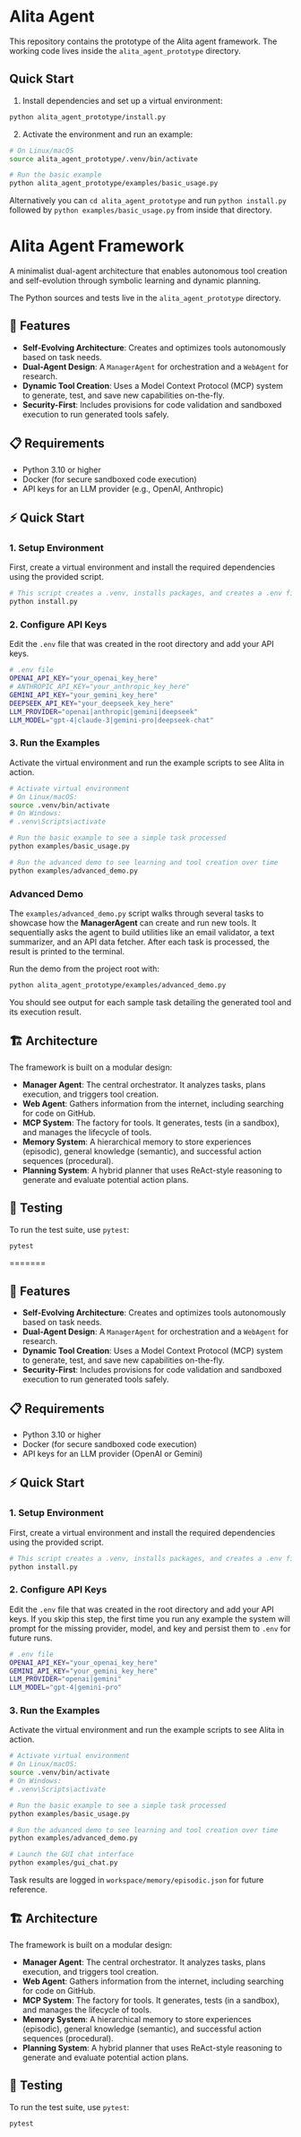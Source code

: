 
# Alita Agent

This repository contains the prototype of the Alita agent framework. The working code lives inside the `alita_agent_prototype` directory.

## Quick Start

1. Install dependencies and set up a virtual environment:

```bash
python alita_agent_prototype/install.py
```

2. Activate the environment and run an example:

```bash
# On Linux/macOS
source alita_agent_prototype/.venv/bin/activate

# Run the basic example
python alita_agent_prototype/examples/basic_usage.py
```

Alternatively you can `cd alita_agent_prototype` and run `python install.py` followed by `python examples/basic_usage.py` from inside that directory.
# Alita Agent Framework

A minimalist dual-agent architecture that enables autonomous tool creation and self-evolution through symbolic learning and dynamic planning.

The Python sources and tests live in the `alita_agent_prototype` directory.

## 🚀 Features

- **Self-Evolving Architecture**: Creates and optimizes tools autonomously based on task needs.
- **Dual-Agent Design**: A `ManagerAgent` for orchestration and a `WebAgent` for research.
- **Dynamic Tool Creation**: Uses a Model Context Protocol (MCP) system to generate, test, and save new capabilities on-the-fly.
- **Security-First**: Includes provisions for code validation and sandboxed execution to run generated tools safely.

## 📋 Requirements

- Python 3.10 or higher
- Docker (for secure sandboxed code execution)
- API keys for an LLM provider (e.g., OpenAI, Anthropic)

## ⚡ Quick Start

### 1. Setup Environment

First, create a virtual environment and install the required dependencies using the provided script.

```bash
# This script creates a .venv, installs packages, and creates a .env file
python install.py
```

### 2. Configure API Keys

Edit the `.env` file that was created in the root directory and add your API keys.

```bash
# .env file
OPENAI_API_KEY="your_openai_key_here"
# ANTHROPIC_API_KEY="your_anthropic_key_here"
GEMINI_API_KEY="your_gemini_key_here"
DEEPSEEK_API_KEY="your_deepseek_key_here"
LLM_PROVIDER="openai|anthropic|gemini|deepseek"
LLM_MODEL="gpt-4|claude-3|gemini-pro|deepseek-chat"
```

### 3. Run the Examples

Activate the virtual environment and run the example scripts to see Alita in action.

```bash
# Activate virtual environment
# On Linux/macOS:
source .venv/bin/activate
# On Windows:
# .venv\Scripts\activate

# Run the basic example to see a simple task processed
python examples/basic_usage.py

# Run the advanced demo to see learning and tool creation over time
python examples/advanced_demo.py
```

### Advanced Demo

The `examples/advanced_demo.py` script walks through several tasks to showcase
how the **ManagerAgent** can create and run new tools. It sequentially asks the
agent to build utilities like an email validator, a text summarizer, and an API
data fetcher. After each task is processed, the result is printed to the
terminal.

Run the demo from the project root with:

```bash
python alita_agent_prototype/examples/advanced_demo.py
```

You should see output for each sample task detailing the generated tool and its
execution result.

## 🏗️ Architecture

The framework is built on a modular design:

- **Manager Agent**: The central orchestrator. It analyzes tasks, plans execution, and triggers tool creation.
- **Web Agent**: Gathers information from the internet, including searching for code on GitHub.
- **MCP System**: The factory for tools. It generates, tests (in a sandbox), and manages the lifecycle of tools.
- **Memory System**: A hierarchical memory to store experiences (episodic), general knowledge (semantic), and successful action sequences (procedural).
- **Planning System**: A hybrid planner that uses ReAct-style reasoning to generate and evaluate potential action plans.

## 🧪 Testing

To run the test suite, use `pytest`:

```bash
pytest
```
=======
## 🚀 Features

- **Self-Evolving Architecture**: Creates and optimizes tools autonomously based on task needs.
- **Dual-Agent Design**: A `ManagerAgent` for orchestration and a `WebAgent` for research.
- **Dynamic Tool Creation**: Uses a Model Context Protocol (MCP) system to generate, test, and save new capabilities on-the-fly.
- **Security-First**: Includes provisions for code validation and sandboxed execution to run generated tools safely.

## 📋 Requirements

- Python 3.10 or higher
- Docker (for secure sandboxed code execution)
- API keys for an LLM provider (OpenAI or Gemini)

## ⚡ Quick Start

### 1. Setup Environment

First, create a virtual environment and install the required dependencies using the provided script.

```bash
# This script creates a .venv, installs packages, and creates a .env file
python install.py
```

### 2. Configure API Keys

Edit the `.env` file that was created in the root directory and add your API keys. If you
skip this step, the first time you run any example the system will prompt for the missing
provider, model, and key and persist them to `.env` for future runs.

```bash
# .env file
OPENAI_API_KEY="your_openai_key_here"
GEMINI_API_KEY="your_gemini_key_here"
LLM_PROVIDER="openai|gemini"
LLM_MODEL="gpt-4|gemini-pro"
```

### 3. Run the Examples

Activate the virtual environment and run the example scripts to see Alita in action.

```bash
# Activate virtual environment
# On Linux/macOS:
source .venv/bin/activate
# On Windows:
# .venv\Scripts\activate

# Run the basic example to see a simple task processed
python examples/basic_usage.py

# Run the advanced demo to see learning and tool creation over time
python examples/advanced_demo.py

# Launch the GUI chat interface
python examples/gui_chat.py
```

Task results are logged in `workspace/memory/episodic.json` for future reference.

## 🏗️ Architecture

The framework is built on a modular design:

- **Manager Agent**: The central orchestrator. It analyzes tasks, plans execution, and triggers tool creation.
- **Web Agent**: Gathers information from the internet, including searching for code on GitHub.
- **MCP System**: The factory for tools. It generates, tests (in a sandbox), and manages the lifecycle of tools.
- **Memory System**: A hierarchical memory to store experiences (episodic), general knowledge (semantic), and successful action sequences (procedural).
- **Planning System**: A hybrid planner that uses ReAct-style reasoning to generate and evaluate potential action plans.

## 🧪 Testing

To run the test suite, use `pytest`:

```bash
pytest
```


